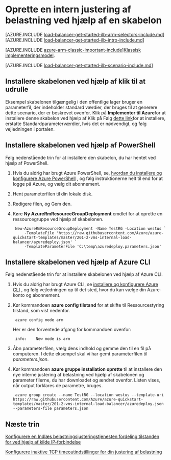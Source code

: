 <properties
   pageTitle="Oprette en intern justering af belastning ved hjælp af en skabelon i ressourcestyring | Microsoft Azure"
   description="Lær, hvordan du opretter en intern justering af belastning ved hjælp af en skabelon i ressourcestyring."
   services="load-balancer"
   documentationCenter="na"
   authors="sdwheeler"
   manager="carmonm"
   editor=""
   tags="azure-resource-manager"
/>
<tags
   ms.service="load-balancer"
   ms.devlang="na"
   ms.topic="get-started-article"
   ms.tgt_pltfrm="na"
   ms.workload="infrastructure-services"
   ms.date="10/24/2016"
   ms.author="sewhee" />

# <a name="create-an-internal-load-balancer-using-a-template"></a>Oprette en intern justering af belastning ved hjælp af en skabelon

[AZURE.INCLUDE [load-balancer-get-started-ilb-arm-selectors-include.md](../../includes/load-balancer-get-started-ilb-arm-selectors-include.md)]
<BR>
[AZURE.INCLUDE [load-balancer-get-started-ilb-intro-include.md](../../includes/load-balancer-get-started-ilb-intro-include.md)]

[AZURE.INCLUDE [azure-arm-classic-important-include](../../includes/learn-about-deployment-models-rm-include.md)][Klassisk implementeringsmodel](load-balancer-get-started-ilb-classic-ps.md).

[AZURE.INCLUDE [load-balancer-get-started-ilb-scenario-include.md](../../includes/load-balancer-get-started-ilb-scenario-include.md)]

## <a name="deploy-the-template-by-using-click-to-deploy"></a>Installere skabelonen ved hjælp af klik til at udrulle

Eksempel skabelonen tilgængelig i den offentlige lager bruger en parameterfil, der indeholder standard værdier, der bruges til at generere dette scenario, der er beskrevet ovenfor. Klik på **Implementer til Azure**for at installere denne skabelon ved hjælp af Klik på Følg [dette link](https://github.com/Azure/azure-quickstart-templates/tree/master/201-2-vms-internal-load-balancer)for at installere, erstatte Standardparameterværdier, hvis det er nødvendigt, og følg vejledningen i portalen.

## <a name="deploy-the-template-by-using-powershell"></a>Installere skabelonen ved hjælp af PowerShell

Følg nedenstående trin for at installere den skabelon, du har hentet ved hjælp af PowerShell.

1. Hvis du aldrig har brugt Azure PowerShell, se, [hvordan du installere og konfigurere Azure PowerShell](../../articles/powershell-install-configure.md) , og følg instruktionerne helt til end for at logge på Azure, og vælg dit abonnement.
2. Hent parameterfilen til din lokale disk.
3. Redigere filen, og Gem den.
4. Køre **Ny AzureRmResourceGroupDeployment** cmdlet for at oprette en ressourcegruppe ved hjælp af skabelonen.

        New-AzureRmResourceGroupDeployment -Name TestRG -Location westus `
            -TemplateFile 'https://raw.githubusercontent.com/Azure/azure-quickstart-templates/master/201-2-vms-internal-load-balancer/azuredeploy.json' `
            -TemplateParameterFile 'C:\temp\azuredeploy.parameters.json'

## <a name="deploy-the-template-by-using-the-azure-cli"></a>Installere skabelonen ved hjælp af Azure CLI

Følg nedenstående trin for at installere skabelonen ved hjælp af Azure CLI.

1. Hvis du aldrig har brugt Azure CLI, se [installere og konfigurere Azure CLI](../../articles/xplat-cli-install.md) , og følg vejledningen op til det sted, hvor du kan vælge din Azure-konto og abonnement.
2. Kør kommandoen **azure config tilstand** for at skifte til Ressourcestyring tilstand, som vist nedenfor.

        azure config mode arm

    Her er den forventede afgang for kommandoen ovenfor:

        info:    New mode is arm

3. Åbn parameterfilen, vælg dens indhold og gemme den til en fil på computeren. I dette eksempel skal vi har gemt parameterfilen til *parameters.json*.

4. Kør kommandoen **azure gruppe installation oprette** til at installere den nye interne justering af belastning ved hjælp af skabelonen og parameter filerne, du har downloadet og ændret ovenfor. Listen vises, når output forklares de parametre, bruges.

        azure group create --name TestRG --location westus --template-uri https://raw.githubusercontent.com/Azure/azure-quickstart-templates/master/201-2-vms-internal-load-balancer/azuredeploy.json --parameters-file parameters.json

## <a name="next-steps"></a>Næste trin

[Konfigurere en Indlæs belastningsjusteringstjenesten fordeling tilstanden for ved hjælp af kilde IP-forbindelse](load-balancer-distribution-mode.md)

[Konfigurere inaktive TCP timeoutindstillinger for din justering af belastning](load-balancer-tcp-idle-timeout.md)



